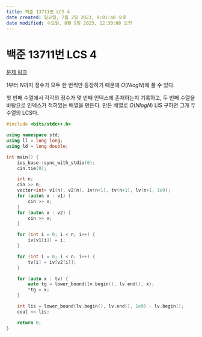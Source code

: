 ```yaml
---
title: 백준 13711번 LCS 4
date created: 일요일, 7월 2일 2023, 9:01:40 오후
date modified: 수요일, 8월 9일 2023, 12:30:08 오전
---
```

# 백준 13711번 LCS 4

[문제 링크](https://www.acmicpc.net/problem/13711)

1부터 $N$까지 정수가 모두 한 번씩만 등장하기 때문에 $O(NlogN)$에 풀 수 있다. 

첫 번째 수열에서 각각의 정수가 몇 번째 인덱스에 존재하는지 기록하고, 두 번째 수열을 바탕으로 인덱스가 적혀있는 배열을 만든다. 만든 배열로 $O(NlogN)$ LIS 구하면 그게 두 수열의 LCS다.

```cpp
#include <bits/stdc++.h>

using namespace std;
using ll = long long;
using ld = long double;

int main() {
    ios_base::sync_with_stdio(0);
    cin.tie(0);

    int n;
    cin >> n;
    vector<int> v1(n), v2(n), iv(n+1), tv(n+1), lv(n+1, 1e9);
    for (auto& x : v1) {
        cin >> x;
    }
    for (auto& x : v2) {
        cin >> x;
    }

    for (int i = 0; i < n; i++) {
        iv[v1[i]] = i;
    }

    for (int i = 0; i < n; i++) {
        tv[i] = iv[v2[i]];
    }

    for (auto x : tv) {
        auto tg = lower_bound(lv.begin(), lv.end(), x);
        *tg = x;
    }

    int lis = lower_bound(lv.begin(), lv.end(), 1e9) - lv.begin();
    cout << lis;

    return 0;
}
```
